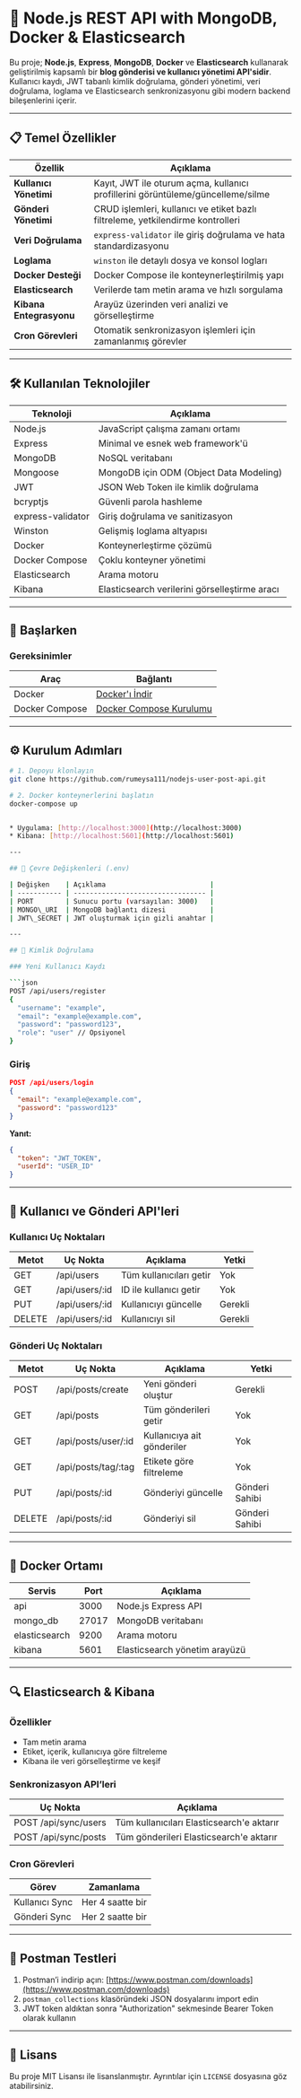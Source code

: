 # 🧩 Node.js REST API with MongoDB, Docker & Elasticsearch

Bu proje; **Node.js**, **Express**, **MongoDB**, **Docker** ve **Elasticsearch** kullanarak geliştirilmiş kapsamlı bir **blog gönderisi ve kullanıcı yönetimi API'sidir**. Kullanıcı kaydı, JWT tabanlı kimlik doğrulama, gönderi yönetimi, veri doğrulama, loglama ve Elasticsearch senkronizasyonu gibi modern backend bileşenlerini içerir.

---

## 📋 Temel Özellikler

| Özellik               | Açıklama                                                                 |
|-----------------------|---------------------------------------------------------------------------|
| **Kullanıcı Yönetimi** | Kayıt, JWT ile oturum açma, kullanıcı profillerini görüntüleme/güncelleme/silme |
| **Gönderi Yönetimi**  | CRUD işlemleri, kullanıcı ve etiket bazlı filtreleme, yetkilendirme kontrolleri |
| **Veri Doğrulama**    | `express-validator` ile giriş doğrulama ve hata standardizasyonu |
| **Loglama**           | `winston` ile detaylı dosya ve konsol logları |
| **Docker Desteği**    | Docker Compose ile konteynerleştirilmiş yapı |
| **Elasticsearch**     | Verilerde tam metin arama ve hızlı sorgulama |
| **Kibana Entegrasyonu** | Arayüz üzerinden veri analizi ve görselleştirme |
| **Cron Görevleri**    | Otomatik senkronizasyon işlemleri için zamanlanmış görevler |

---

## 🛠️ Kullanılan Teknolojiler

| Teknoloji         | Açıklama                                       |
|-------------------|------------------------------------------------|
| Node.js           | JavaScript çalışma zamanı ortamı              |
| Express           | Minimal ve esnek web framework'ü              |
| MongoDB           | NoSQL veritabanı                              |
| Mongoose          | MongoDB için ODM (Object Data Modeling)       |
| JWT               | JSON Web Token ile kimlik doğrulama           |
| bcryptjs          | Güvenli parola hashleme                       |
| express-validator | Giriş doğrulama ve sanitizasyon                |
| Winston           | Gelişmiş loglama altyapısı                    |
| Docker            | Konteynerleştirme çözümü                      |
| Docker Compose    | Çoklu konteyner yönetimi                      |
| Elasticsearch     | Arama motoru                                  |
| Kibana            | Elasticsearch verilerini görselleştirme aracı |

---

## 🚀 Başlarken

### Gereksinimler

| Araç             | Bağlantı                                                   |
|------------------|------------------------------------------------------------|
| Docker           | [Docker'ı İndir](https://www.docker.com/get-started)       |
| Docker Compose   | [Docker Compose Kurulumu](https://docs.docker.com/compose/install/) |

---

## ⚙️ Kurulum Adımları

```bash
# 1. Depoyu klonlayın
git clone https://github.com/rumeysa111/nodejs-user-post-api.git

# 2. Docker konteynerlerini başlatın
docker-compose up


* Uygulama: [http://localhost:3000](http://localhost:3000)
* Kibana: [http://localhost:5601](http://localhost:5601)

---

## 🔧 Çevre Değişkenleri (.env)

| Değişken    | Açıklama                          |
| ----------- | --------------------------------- |
| PORT        | Sunucu portu (varsayılan: 3000)   |
| MONGO\_URI  | MongoDB bağlantı dizesi           |
| JWT\_SECRET | JWT oluşturmak için gizli anahtar |

---

## 🔐 Kimlik Doğrulama

### Yeni Kullanıcı Kaydı

```json
POST /api/users/register
{
  "username": "example",
  "email": "example@example.com",
  "password": "password123",
  "role": "user" // Opsiyonel
}
```

### Giriş

```json
POST /api/users/login
{
  "email": "example@example.com",
  "password": "password123"
}
```

**Yanıt:**

```json
{
  "token": "JWT_TOKEN",
  "userId": "USER_ID"
}
```

---

## 👥 Kullanıcı ve Gönderi API'leri

### Kullanıcı Uç Noktaları

| Metot  | Uç Nokta        | Açıklama                | Yetki   |
| ------ | --------------- | ----------------------- | ------- |
| GET    | /api/users      | Tüm kullanıcıları getir | Yok     |
| GET    | /api/users/\:id | ID ile kullanıcı getir  | Yok     |
| PUT    | /api/users/\:id | Kullanıcıyı güncelle    | Gerekli |
| DELETE | /api/users/\:id | Kullanıcıyı sil         | Gerekli |

### Gönderi Uç Noktaları

| Metot  | Uç Nokta             | Açıklama                   | Yetki          |
| ------ | -------------------- | -------------------------- | -------------- |
| POST   | /api/posts/create    | Yeni gönderi oluştur       | Gerekli        |
| GET    | /api/posts           | Tüm gönderileri getir      | Yok            |
| GET    | /api/posts/user/\:id | Kullanıcıya ait gönderiler | Yok            |
| GET    | /api/posts/tag/\:tag | Etikete göre filtreleme    | Yok            |
| PUT    | /api/posts/\:id      | Gönderiyi güncelle         | Gönderi Sahibi |
| DELETE | /api/posts/\:id      | Gönderiyi sil              | Gönderi Sahibi |

---

## 🐳 Docker Ortamı

| Servis        | Port  | Açıklama                      |
| ------------- | ----- | ----------------------------- |
| api           | 3000  | Node.js Express API           |
| mongo\_db     | 27017 | MongoDB veritabanı            |
| elasticsearch | 9200  | Arama motoru                  |
| kibana        | 5601  | Elasticsearch yönetim arayüzü |

---

## 🔍 Elasticsearch & Kibana

### Özellikler

* Tam metin arama
* Etiket, içerik, kullanıcıya göre filtreleme
* Kibana ile veri görselleştirme ve keşif

### Senkronizasyon API’leri

| Uç Nokta             | Açıklama                                  |
| -------------------- | ----------------------------------------- |
| POST /api/sync/users | Tüm kullanıcıları Elasticsearch'e aktarır |
| POST /api/sync/posts | Tüm gönderileri Elasticsearch'e aktarır   |

### Cron Görevleri

| Görev          | Zamanlama        |
| -------------- | ---------------- |
| Kullanıcı Sync | Her 4 saatte bir |
| Gönderi Sync   | Her 2 saatte bir |

---

## 🧪 Postman Testleri

1. Postman’i indirip açın: [https://www.postman.com/downloads](https://www.postman.com/downloads)
2. `postman_collections` klasöründeki JSON dosyalarını import edin
3. JWT token aldıktan sonra "Authorization" sekmesinde Bearer Token olarak kullanın

---

## 📄 Lisans

Bu proje MIT Lisansı ile lisanslanmıştır. Ayrıntılar için `LICENSE` dosyasına göz atabilirsiniz.



